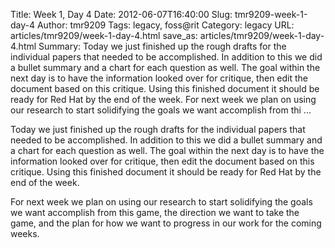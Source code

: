 Title: Week 1, Day 4
Date: 2012-06-07T16:40:00
Slug: tmr9209-week-1-day-4
Author: tmr9209
Tags: legacy, foss@rit
Category: legacy
URL: articles/tmr9209/week-1-day-4.html
save_as: articles/tmr9209/week-1-day-4.html
Summary: Today we just finished up the rough drafts for the individual papers that needed to be accomplished. In addition to this we did a bullet summary and a chart for each question as well. The goal within the next day is to have the information looked over for critique, then edit the document based on this critique. Using this finished document it should be ready for Red Hat by the end of the week.  For next week we plan on using our research to start solidifying the goals we want accomplish from thi ... 

Today we just finished up the rough drafts for the individual papers that
needed to be accomplished. In addition to this we did a bullet summary and a
chart for each question as well. The goal within the next day is to have the
information looked over for critique, then edit the document based on this
critique. Using this finished document it should be ready for Red Hat by the
end of the week.

For next week we plan on using our research to start solidifying the goals we
want accomplish from this game, the direction we want to take the game, and
the plan for how we want to progress in our work for the coming weeks.

